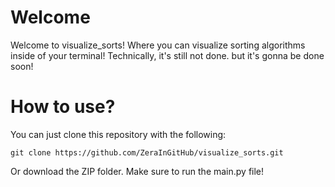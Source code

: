 # Welcome
Welcome to visualize_sorts! Where you can visualize sorting algorithms inside of your terminal! Technically, it's still not done. but it's gonna be done soon!

# How to use?
You can just clone this repository with the following:
```
git clone https://github.com/ZeraInGitHub/visualize_sorts.git
```
Or download the ZIP folder.
Make sure to run the main.py file!

